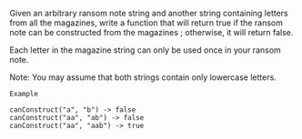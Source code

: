 Given an arbitrary ransom note string and another string containing letters from all the magazines, write a function that will return true if the ransom note can be constructed from the magazines ; otherwise, it will return false.

Each letter in the magazine string can only be used once in your ransom note.

Note:
You may assume that both strings contain only lowercase letters. 

```
Example

canConstruct("a", "b") -> false
canConstruct("aa", "ab") -> false
canConstruct("aa", "aab") -> true

```